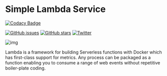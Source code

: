 # Simple Lambda Service

[![Codacy Badge](https://api.codacy.com/project/badge/Grade/c4d781bc8ecd430b95385f8a4bc0fec5)](https://www.codacy.com/app/Deissh/lambda?utm_source=github.com&amp;utm_medium=referral&amp;utm_content=deissh/lambda&amp;utm_campaign=Badge_Grade)

[![GitHub issues](https://img.shields.io/github/issues/deissh/lambda.svg)](https://github.com/deissh/lambda/issues)
[![GitHub stars](https://img.shields.io/github/stars/deissh/lambda.svg)](https://github.com/deissh/lambda/stargazers)
[![Twitter](https://img.shields.io/twitter/url/https/github.com/deissh/lambda.svg?style=social)](https://twitter.com/intent/tweet?text=Wow:&url=https%3A%2F%2Fgithub.com%2Fdeissh%2Flambda)

![img](https://blog.alexellis.io/content/images/2017/08/clip-1.png)

Lambda is a framework for building Serverless functions with Docker which has first-class support for metrics. Any process can be packaged as a function enabling you to consume a range of web events without repetitive boiler-plate coding.
